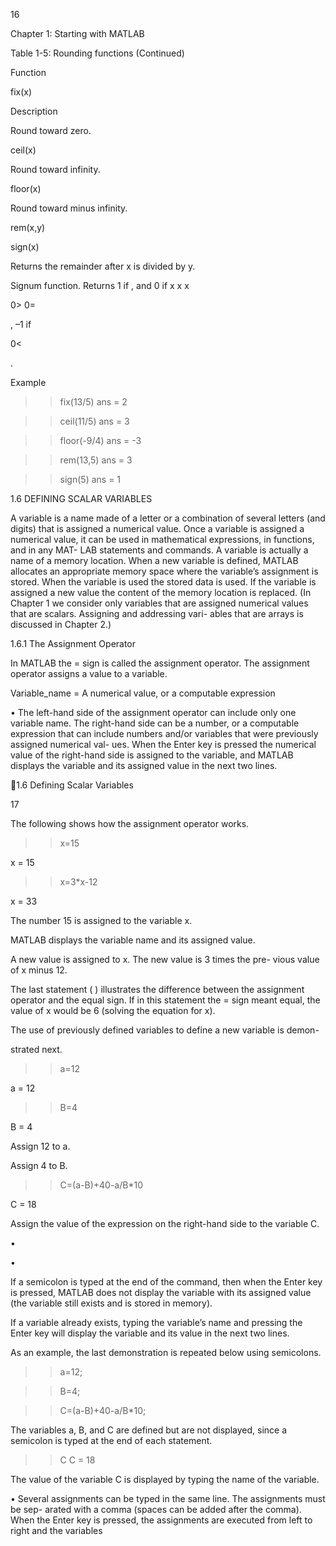 16

Chapter 1: Starting with MATLAB

Table 1-5: Rounding functions (Continued)

Function

fix(x)

Description

Round toward zero.

ceil(x)

Round toward infinity.

floor(x)

Round toward minus infinity.

rem(x,y)

sign(x)

Returns  the  remainder  after  x
is divided by y.

Signum  function.  Returns  1  if
,  and  0  if
x
x
x

0>
0=

,  –1  if

0<

.

Example

>> fix(13/5)
ans =
     2

>> ceil(11/5)
ans =
     3

>> floor(-9/4)
ans =
    -3

>> rem(13,5)
ans =
     3

>> sign(5)
ans =
     1

1.6 DEFINING SCALAR VARIABLES

A variable is a name made of a letter or a combination of several letters (and
digits) that is assigned a numerical value. Once a variable is assigned a numerical
value, it can be used in mathematical expressions, in functions, and in any MAT-
LAB  statements  and  commands.  A  variable  is  actually  a  name  of  a  memory
location.  When  a  new  variable  is  defined,  MATLAB  allocates  an  appropriate
memory  space  where  the  variable’s  assignment  is  stored.  When  the  variable  is
used the stored data is used. If the variable is assigned a new value the content of
the    memory location is replaced. (In Chapter 1 we consider only variables that
are  assigned  numerical  values  that  are  scalars.  Assigning  and  addressing  vari-
ables that are arrays is discussed in Chapter 2.)

1.6.1 The Assignment Operator

In  MATLAB  the    =    sign  is  called  the  assignment  operator.  The  assignment
operator assigns a value to a variable.

Variable_name = A numerical value, or a computable expression

• The  left-hand  side  of  the  assignment  operator  can  include  only  one  variable
name. The right-hand side can be a number, or a computable expression that can
include numbers and/or variables that were previously assigned numerical val-
ues. When the Enter key is pressed the numerical value of the right-hand side is
assigned  to  the  variable,  and  MATLAB  displays  the  variable  and  its  assigned
value in the next two lines.

1.6 Defining Scalar Variables

17

The following shows how the assignment operator works.

>> x=15

x =
    15

>> x=3*x-12

x =
    33
>>

The number 15 is assigned to the variable x.

MATLAB  displays  the  variable
name and its assigned value.

A  new  value  is  assigned  to  x.
The new value is 3 times the pre-
vious value of x minus 12.

The last statement (
) illustrates the difference between the assignment
operator  and  the  equal  sign.  If  in  this  statement  the  =  sign  meant  equal,  the
value of x would be 6 (solving the equation for x).

The use of previously defined variables to define a new variable is demon-

strated next.

>> a=12

a =
    12

>> B=4

B =
     4

Assign 12 to a.

Assign 4 to B.

>> C=(a-B)+40-a/B*10

C =
    18

Assign the value of the
expression on the right-hand
side to the variable C.

•

•

If a semicolon is typed at the end of the command, then when the Enter key is
pressed,  MATLAB  does  not  display  the  variable  with  its  assigned  value  (the
variable still exists and is stored in memory).

If a variable already exists, typing the variable’s name and pressing the Enter key
will display the variable and its value in the next two lines.

As an example, the last demonstration is repeated below using semicolons.

>> a=12;

>> B=4;

>> C=(a-B)+40-a/B*10;

The variables a, B, and C are defined but
are  not  displayed,  since  a  semicolon  is
typed at the end of each statement.

>> C
C =
    18

The value of the variable C is displayed
by typing the name of the variable.

• Several assignments can be typed in the same line. The assignments must be sep-
arated with a comma (spaces can be added after the comma). When the Enter
key is pressed, the assignments are executed from left to right and the variables

